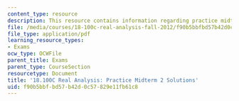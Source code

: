 ```yaml
---
content_type: resource
description: This resource contains information regarding practice midterm 2 solutions.
file: /media/courses/18-100c-real-analysis-fall-2012/f90b5bbfbd57b42d0c57829e11fb61c8_MIT18_100CF12_Midterm_2.pdf
file_type: application/pdf
learning_resource_types:
- Exams
ocw_type: OCWFile
parent_title: Exams
parent_type: CourseSection
resourcetype: Document
title: '18.100C Real Analysis: Practice Midterm 2 Solutions'
uid: f90b5bbf-bd57-b42d-0c57-829e11fb61c8
---
```

